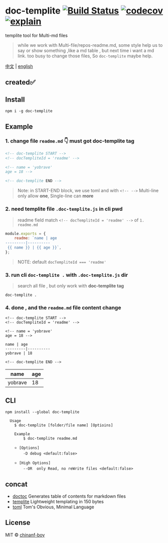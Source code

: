 # doc-templite [![Build Status](https://travis-ci.org/chinanf-boy/doc-templite.svg?branch=master)](https://travis-ci.org/chinanf-boy/doc-templite) [![codecov](https://codecov.io/gh/chinanf-boy/doc-templite/badge.svg?branch=master)](https://codecov.io/gh/chinanf-boy/doc-templite?branch=master) [![explain](http://llever.com/explain.svg)](https://github.com/chinanf-boy/doc-templite-explain)

templite tool for Multi-md files

> while we work with Multi-file/repos-readme.md, some style help us to say or show something ,like a md table , but next time i want a md link. too busy to change those files, So `doc-templite` maybe help.

[中文](./readme.zh.md) | [english](./readme.md)

## created✅

## Install

```
npm i -g doc-templite
```

## Example

### 1. change file `readme.md` 👇 must got doc-templite tag

```html
<!-- doc-templite START -->
<!-- docTempliteId = 'readme' -->

<!-- name = 'yobrave'
age = 18 -->

<!-- doc-templite END -->
```

> Note: in START-END block, we use toml and with `<!-- -->`
> Multi-line only allow **one**, Single-line can **more**

### 2. need templite file `.doc-templite.js` in cli pwd

> readme field match `<!-- docTempliteId = 'readme' -->` of `1. readme.md`

```js
module.exports = {
	readme: `name | age
---------|----------
 {{ name }} | {{ age }}`,
};
```

> NOTE: default `docTempliteId === 'readme'`

### 3. run cli `doc-templite .` with `.doc-templite.js` dir

> search all file , but only work with **doc-templite tag**

```
doc-templite .
```

### 4. done , and the `readme.md` file content change

```
<!-- doc-templite START -->
<!-- docTempliteId = 'readme' -->

<!-- name = 'yobrave'
age = 18 -->

name | age
---------|----------
yobrave | 18

<!-- doc-templite END -->
```

| name    | age |
| ------- | --- |
| yobrave | 18  |

## CLI

```
npm install --global doc-templite
```

```
  Usage
  	$ doc-templite [folder/file name] [Optioins]

	Example
		$ doc-templite readme.md

	⭐ [Options]
		-D debug <default:false>

	⭐ [High Options]
		--OR  only Read, no reWrite files <default:false>
```

<!-- ## API

### docTemplite(input, [options])

#### input

name: | input
---------|----------
Type: | `string`
Desc: | Lorem ipsum.

#### options

##### foo

 name: | foo
---------|----------
Type: | `boolean`
Default: | `false`
Desc: | Lorem ipsum. -->

## concat

- [doctoc](https://github.com/thlorenz/doctoc) Generates table of contents for markdown files
- [templite](https://github.com/lukeed/templite) Lightweight templating in 150 bytes
- [toml](https://github.com/toml-lang/toml) Tom's Obvious, Minimal Language

## License

MIT © [chinanf-boy](http://llever.com)
